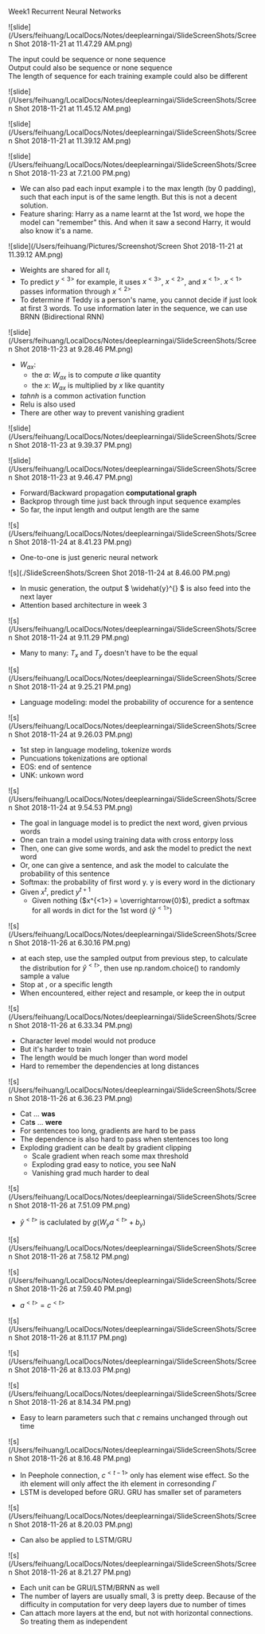 Week1 Recurrent Neural Networks

![slide](/Users/feihuang/LocalDocs/Notes/deeplearningai/SlideScreenShots/Screen Shot 2018-11-21 at 11.47.29 AM.png)


The input could be sequence or none sequence  
Output could also be sequence or none sequence  
The length of sequence for each training example could also be different  

![slide](/Users/feihuang/LocalDocs/Notes/deeplearningai/SlideScreenShots/Screen Shot 2018-11-21 at 11.45.12 AM.png)

![slide](/Users/feihuang/LocalDocs/Notes/deeplearningai/SlideScreenShots/Screen Shot 2018-11-21 at 11.39.12 AM.png)

![slide](/Users/feihuang/LocalDocs/Notes/deeplearningai/SlideScreenShots/Screen Shot 2018-11-23 at 7.21.00 PM.png)

* We can also pad each input example i to the max length (by 0 padding), such that each input is of the same length. But this is not a decent solution.  
* Feature sharing: Harry as a name learnt at the 1st word, we hope the model can "remember" this. And when it saw a second Harry, it would also know it's a name.  

![slide](/Users/feihuang/Pictures/Screenshot/Screen Shot 2018-11-21 at 11.39.12 AM.png)
* Weights are shared for all $t_i$
* To predict $y^{<3>}$ for example, it uses $x^{<3>}$, $x^{<2>}$, and $x^{<1>}$. $x^{<1>}$ passes information through $x^{<2>}$
* To determine if Teddy is a person's name, you cannot decide if just look at first 3 words. To use information later in the sequence, we can use BRNN (Bidirectional RNN)

![slide](/Users/feihuang/LocalDocs/Notes/deeplearningai/SlideScreenShots/Screen Shot 2018-11-23 at 9.28.46 PM.png)

* $W_{ax}$: 
	* the $a$: $W_{ax}$ is to compute $a$ like quantity
	* the $x$: $W_{ax}$ is multiplied by $x$ like quantity
* $tahnh$ is a common activation function
* Relu is also used
* There are other way to prevent vanishing gradient 

![slide](/Users/feihuang/LocalDocs/Notes/deeplearningai/SlideScreenShots/Screen Shot 2018-11-23 at 9.39.37 PM.png)

![slide](/Users/feihuang/LocalDocs/Notes/deeplearningai/SlideScreenShots/Screen Shot 2018-11-23 at 9.46.47 PM.png)

* Forward/Backward propagation **computational graph**
* Backprop through time just back through input sequence examples
* So far, the input length and output length are the same

![s](/Users/feihuang/LocalDocs/Notes/deeplearningai/SlideScreenShots/Screen Shot 2018-11-24 at 8.41.23 PM.png)

* One-to-one is just generic neural network

![s](./SlideScreenShots/Screen Shot 2018-11-24 at 8.46.00 PM.png)

* In music generation, the output $ \widehat{y}^{<t>} $ is also feed into the next layer
* Attention based architecture in week 3

![s](/Users/feihuang/LocalDocs/Notes/deeplearningai/SlideScreenShots/Screen Shot 2018-11-24 at 9.11.29 PM.png)

* Many to many: $T_x$ and $T_y$ doesn't have to be the equal

![s](/Users/feihuang/LocalDocs/Notes/deeplearningai/SlideScreenShots/Screen Shot 2018-11-24 at 9.25.21 PM.png)

* Language modeling: model the probability of occurence for a sentence

![s](/Users/feihuang/LocalDocs/Notes/deeplearningai/SlideScreenShots/Screen Shot 2018-11-24 at 9.26.03 PM.png)

* 1st step in language modeling, tokenize words
* Puncuations tokenizations are optional
* EOS: end of sentence
* UNK: unkown word

![s](/Users/feihuang/LocalDocs/Notes/deeplearningai/SlideScreenShots/Screen Shot 2018-11-24 at 9.54.53 PM.png)

* The goal in language model is to predict the next word, given prvious words
* One can train a model using training data with cross entorpy loss
* Then, one can give some words, and ask the model to predict the next word
* Or, one can give a sentence, and ask the model to calculate the probability of this sentence
* Softmax: the probability of first word y. y is every word in the dictionary
* Given $x^{t}$, predict $y^{t+1}$
	* 	Given nothing ($x^{<1>} = \overrightarrow{0}$), predict a softmax for all words in dict for the 1st word ($\widehat{y}^{<1>}$)
	 
![s](/Users/feihuang/LocalDocs/Notes/deeplearningai/SlideScreenShots/Screen Shot 2018-11-26 at 6.30.16 PM.png)

* at each step, use the sampled output from previous step, to calculate the distribution for $\widehat{y}^{<t>}$, then use np.random.choice() to randomly sample a value
* Stop at <EOS>, or a specific length
* When <UNK> encountered, either reject and resample, or keep the <UNK> in output

![s](/Users/feihuang/LocalDocs/Notes/deeplearningai/SlideScreenShots/Screen Shot 2018-11-26 at 6.33.34 PM.png)

* Character level model would not produce <UNK>
* But it's harder to train
* The length would be much longer than word model
* Hard to remember the dependencies at long distances

![s](/Users/feihuang/LocalDocs/Notes/deeplearningai/SlideScreenShots/Screen Shot 2018-11-26 at 6.36.23 PM.png)

* Cat ... **was**
* Cat**s** ... **were**
* For sentences too long, gradients are hard to be pass 
* The dependence is also hard to pass when stentences too long
* Exploding gradient can be dealt by gradient clipping
	* Scale gradient when reach some max threshold
	* Exploding grad easy to notice, you see NaN
	* Vanishing grad much harder to deal
	
![s](/Users/feihuang/LocalDocs/Notes/deeplearningai/SlideScreenShots/Screen Shot 2018-11-26 at 7.51.09 PM.png)

* $\widehat{y}^{<t>}$ is caclulated by $g(W_y a^{<t>} + b_y)$
	
![s](/Users/feihuang/LocalDocs/Notes/deeplearningai/SlideScreenShots/Screen Shot 2018-11-26 at 7.58.12 PM.png)

![s](/Users/feihuang/LocalDocs/Notes/deeplearningai/SlideScreenShots/Screen Shot 2018-11-26 at 7.59.40 PM.png)

* $a^{<t>} = c^{<t>}$

![s](/Users/feihuang/LocalDocs/Notes/deeplearningai/SlideScreenShots/Screen Shot 2018-11-26 at 8.11.17 PM.png)

![s](/Users/feihuang/LocalDocs/Notes/deeplearningai/SlideScreenShots/Screen Shot 2018-11-26 at 8.13.03 PM.png)

![s](/Users/feihuang/LocalDocs/Notes/deeplearningai/SlideScreenShots/Screen Shot 2018-11-26 at 8.14.34 PM.png)

* Easy to learn parameters such that $c$ remains unchanged through out time

![s](/Users/feihuang/LocalDocs/Notes/deeplearningai/SlideScreenShots/Screen Shot 2018-11-26 at 8.16.48 PM.png)

* In Peephole connection, $c^{<t-1>}$ only has element wise effect. So the ith element will only affect the ith element in corresonding $\Gamma$
* LSTM is developed before GRU. GRU has smaller set of parameters

![s](/Users/feihuang/LocalDocs/Notes/deeplearningai/SlideScreenShots/Screen Shot 2018-11-26 at 8.20.03 PM.png)

* Can also be applied to LSTM/GRU 

![s](/Users/feihuang/LocalDocs/Notes/deeplearningai/SlideScreenShots/Screen Shot 2018-11-26 at 8.21.27 PM.png)

* Each unit can be GRU/LSTM/BRNN as well
* The number of layers are usually small, 3 is pretty deep. Because of the difficulty in computation for very deep layers due to number of times
* Can attach more layers at the end, but not with horizontal connections. So treating them as independent